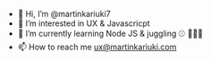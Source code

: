 - 👋 Hi, I’m @martinkariuki7
- 👀 I’m interested in UX & Javascricpt
- 🌱 I’m currently learning Node JS & juggling ⚾ 🤹🏼‍♂️
- 📫 How to reach me ux@martinkariuki.com

<!---
martinkariuki7/martinkariuki7 is a ✨ special ✨ repository because its `README.md` (this file) appears on your GitHub profile.
You can click the Preview link to take a look at your changes.
--->

